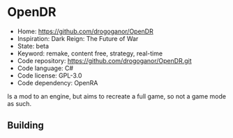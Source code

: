 # OpenDR

- Home: https://github.com/drogoganor/OpenDR
- Inspiration: Dark Reign: The Future of War
- State: beta
- Keyword: remake, content free, strategy, real-time
- Code repository: https://github.com/drogoganor/OpenDR.git
- Code language: C#
- Code license: GPL-3.0
- Code dependency: OpenRA

Is a mod to an engine, but aims to recreate a full game, so not a game mode as such.

## Building
